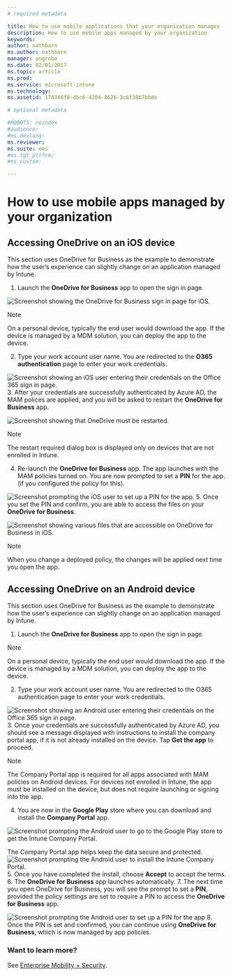 ```yaml
---
# required metadata

title: How to use mobile applications that your organization manages
description: How to use mobile apps managed by your organization
keywords:
author: nathbarn
ms.author: nathbarn
manager: angrobe
ms.date: 02/01/2017
ms.topic: article
ms.prod:
ms.service: microsoft-intune
ms.technology:
ms.assetid: 174348f0-dbc6-4204-8626-3c6f38b7bbde

# optional metadata

#ROBOTS: noindex
#audience:
#ms.devlang:
ms.reviewer:
ms.suite: ems
#ms.tgt_pltfrm:
#ms.custom:

---
```


# How to use mobile apps managed by your organization

## Accessing OneDrive on an iOS device

This section uses OneDrive for Business as the example to demonstrate how the user’s experience can slightly change on an application managed by Intune.

1.	Launch the **OneDrive for Business** app to open the sign in page.

  ![Screenshot showing the OneDrive for Business sign in page for iOS.](./media/ft-useMngdApps-1-launchOnedrive.png)
> [!NOTE]
> On a personal device, typically the end user would download the app. If the device is managed by a MDM solution, you can deploy the app to the device.

2.	Type your work account user name. You are redirected to the **O365 authentication** page to enter your work credentials.

  ![Screenshot showing an iOS user entering their credentials on the Office 365 sign in page.](./media/ft-useMngdApps-2-enterName.png)
3.	After your credentials are successfully authenticated by Azure AD, the MAM polices are applied, and you will be asked to restart the **OneDrive for Business** app.

  ![Screenshot showing that OneDrive must be restarted.](./media/ft-useMngdApps-3-restart.png)
> [!NOTE]
> The restart required dialog box is displayed only on devices that are not enrolled in Intune.

4.	Re-launch the **OneDrive for Business** app. The app launches with the MAM policies turned on. You are now prompted to set a **PIN** for the app. (if you configured the policy for this).

  ![Screenshot prompting the iOS user to set up a PIN for the app.](./media/ft-useMngdApps-4-enterPIN.png)
5.	Once you set the PIN and confirm, you are able to access the files on your **OneDrive for Business**.

  ![Screenshot showing various files that are accessible on OneDrive for Business in iOS.](./media/ft-useMngdApps-5-accessFiles.png)
> [!NOTE]
> When you change a deployed policy, the changes will be applied next time you open the app.

## Accessing OneDrive on an Android device
This section uses OneDrive for Business as the example to demonstrate how the user’s experience can slightly change on an application managed by Intune.
1.	Launch the **OneDrive for Business** app to open the sign in page.
> [!NOTE]
> On a personal device, typically the end user would download the app. If the device is managed by a MDM solution, you can deploy the app to the device.

2.	Type your work account user name. You are redirected to the O365 authentication page to enter your work credentials.

  ![Screenshot showing an Android user entering their credentials on the Office 365 sign in page.](./media/ft-useMngdApps-6-enterCreds.png)
3.	Once your credentials are successfully authenticated by Azure AD, you should see a message displayed with instructions to install the company portal app, if it is not already installed on the device. Tap **Get the app** to proceed.
> [!NOTE]
> The Company Portal app is required for all apps associated with MAM policies on Android devices. For devices not enrolled in Intune, the app must be installed on the device, but does not require launching or signing into the app.

4.	You are now in the **Google Play** store where you can download and install the **Company Portal** app.

  ![Screenshot prompting the Android user to go to the Google Play store to get the Intune Company Portal.](./media/ft-useMngdApps-7-installPortal.png)

 The Company Portal app helps keep the data secure and protected.
![Screenshot prompting the Android user to install the Intune Company Portal.](./media/ft-useMngdApps-8-intunePortal.png)
5.	Once you have completed the install, choose **Accept** to accept the terms.
6.	The **OneDrive for Business** app launches automatically.
7.	The next time you open OneDrive for Business, you will see the prompt to set a **PIN**, provided the policy settings are set to require a PIN to access the **OneDrive for Business** app.

  ![Screenshot prompting the Android user to set up a PIN for the app](./media/ft-useMngdApps-9-setNewPIN.png)
8.	Once the PIN is set and confirmed, you can continue using **OneDrive for Business**, which is now managed by app policies.

### Want to learn more?
See [Enterprise Mobility + Security](https://www.microsoft.com/en-us/server-cloud/enterprise-mobility/overview.aspx).

